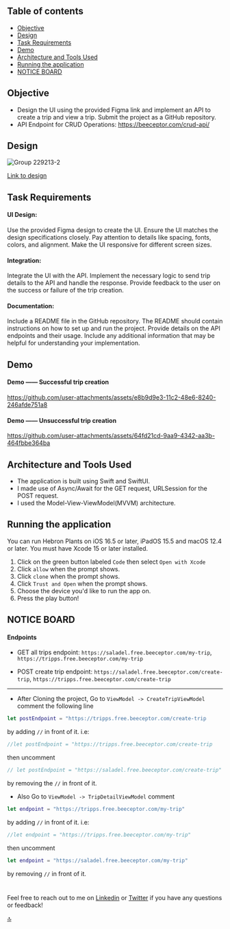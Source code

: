## Table of contents

- [Objective](#Objective)
- [Design](#Design)
- [Task Requirements](#Task-Requirements)
- [Demo](#Demo)
- [Architecture and Tools Used](#Architecture-and-Tools-Used)
- [Running the application](#Running-the-application)
- [NOTICE BOARD](#NOTICE-BOARD)


## Objective
- Design the UI using the provided Figma link and implement an API to create a trip and view a trip. Submit the project as a GitHub repository.
- API Endpoint for CRUD Operations: https://beeceptor.com/crud-api/

## Design
![Group 229213-2](https://github.com/user-attachments/assets/90d698d3-3f40-4b9a-9254-1d11b7f81d78)

[Link to design](https://www.figma.com/design/QomXDEA1WE6pDJFhMcPqyt/Task-UI?node-id=1-5512)

## Task Requirements
#### UI Design:
Use the provided Figma design to create the UI.
Ensure the UI matches the design specifications closely.
Pay attention to details like spacing, fonts, colors, and alignment.
Make the UI responsive for different screen sizes.

#### Integration:
Integrate the UI with the API.
Implement the necessary logic to send trip details to the API and handle the response.
Provide feedback to the user on the success or failure of the trip creation.

#### Documentation:
Include a README file in the GitHub repository.
The README should contain instructions on how to set up and run the project.
Provide details on the API endpoints and their usage.
Include any additional information that may be helpful for understanding your implementation.

## Demo
#### Demo —— Successful trip creation
https://github.com/user-attachments/assets/e8b9d9e3-11c2-48e6-8240-246afde751a8

#### Demo —— Unsuccessful trip creation
https://github.com/user-attachments/assets/64fd21cd-9aa9-4342-aa3b-464fbbe364ba

## Architecture and Tools Used
- The application is built using Swift and SwiftUI.
- I made use of Async/Await for the GET request, URLSession for the POST request.
- I used the Model-View-ViewModel(MVVM) architecture.

## Running the application
You can run Hebron Plants on iOS 16.5 or later, iPadOS 15.5 and macOS 12.4 or later. You must have Xcode 15 or later installed.
1. Click on the green button labeled `Code` then select `Open with Xcode`
2. Click `allow` when the prompt shows.
3. Click `clone` when the prompt shows.
4. Click `Trust and Open` when the prompt shows.
5. Choose the device you'd like to run the app on.
6. Press the play button!

## NOTICE BOARD
#### Endpoints
- GET all trips endpoint:
  `https://saladel.free.beeceptor.com/my-trip`,
  `https://tripps.free.beeceptor.com/my-trip`

- POST create trip endpoint:
  `https://saladel.free.beeceptor.com/create-trip`,
  `https://tripps.free.beeceptor.com/create-trip`

---

- After Cloning the project, Go to `ViewModel -> CreateTripViewModel` comment the following line
```swift
let postEndpoint = "https://tripps.free.beeceptor.com/create-trip 
``` 
 by adding `//` in front of it. i.e: 
 
 ```swift
//let postEndpoint = "https://tripps.free.beeceptor.com/create-trip
``` 
 then uncomment 

 ```swift
// let postEndpoint = "https://saladel.free.beeceptor.com/create-trip"
``` 
 by removing the `//` in front of it.
 
- Also Go to `ViewModel -> TripDetailViewModel` comment
 ```swift
let endpoint = "https://tripps.free.beeceptor.com/my-trip"
```
by adding `//` in front of it. i.e: 
 ```swift
//let endpoint = "https://tripps.free.beeceptor.com/my-trip"
```
then uncomment 
```swift 
let endpoint = "https://saladel.free.beeceptor.com/my-trip"
```
by removing `//` in front of it.

#
Feel free to reach out to me on [Linkedin](https://bit.ly/AdewaleSanusi) or [Twitter](https://twitter.com/A_4_Ade) if you have any questions or feedback!

[🔝](#Table-of-contents)

<!-- You can read the [FAQ](https://#) if you have any questions. -->
